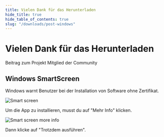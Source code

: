 ```yaml
---
title: Vielen Dank für das Herunterladen
hide_title: true
hide_table_of_contents: true
slug: "/downloads/post-windows"
---
```


<div className="text-center margin-top--xl">

# Vielen Dank für das Herunterladen

<div className="row margin-bottom--lg padding--sm flex-center">
<Link className="button button--outline button--warning button--lg margin--sm" href="/contributing">
  Beitrag zum Projekt
</Link>
<Link className="button button--outline button--info button--lg margin--sm" href="https://linwood.dev/matrix">
  Mitglied der Community
</Link>

</div>

## Windows SmartScreen


Windows warnt Benutzer bei der Installation von Software ohne Zertifikat.

![Smart screen](/img/smart-screen.png)

Um die App zu installieren, musst du auf "Mehr Info" klicken.

![Smart screen more info](/img/smart-screen-more-info.png)

Dann klicke auf "Trotzdem ausführen".

</div>
